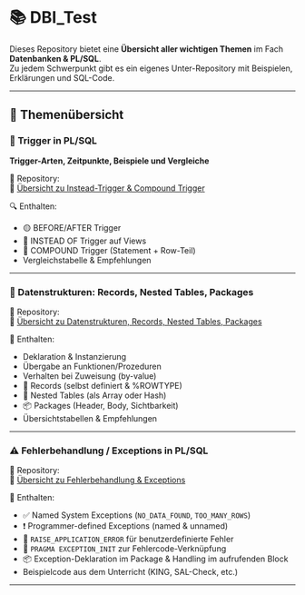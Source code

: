# 📚 DBI_Test

Dieses Repository bietet eine **Übersicht aller wichtigen Themen** im Fach **Datenbanken & PL/SQL**.  
Zu jedem Schwerpunkt gibt es ein eigenes Unter-Repository mit Beispielen, Erklärungen und SQL-Code.

---

## 📌 Themenübersicht

### 🔄 Trigger in PL/SQL  
**Trigger-Arten, Zeitpunkte, Beispiele und Vergleiche**

📁 Repository:  
🔗 [Übersicht zu Instead-Trigger & Compound Trigger](https://github.com/ad220296/DBI-Test)

🔍 Enthalten:
- 🟡 BEFORE/AFTER Trigger  
- 🔵 INSTEAD OF Trigger auf Views  
- 🧩 COMPOUND Trigger (Statement + Row-Teil)  
- Vergleichstabelle & Empfehlungen  

---

### 🧩 Datenstrukturen: Records, Nested Tables, Packages

📁 Repository:  
🔗 [Übersicht zu Datenstrukturen, Records, Nested Tables, Packages](https://github.com/ad220296/-bersicht-zu-Datenstrukturen-Records-Nested-Tables-Packages/blob/main/README.md)

📘 Enthalten:
- Deklaration & Instanzierung  
- Übergabe an Funktionen/Prozeduren  
- Verhalten bei Zuweisung (by-value)  
- 📘 Records (selbst definiert & %ROWTYPE)  
- 🧩 Nested Tables (als Array oder Hash)  
- 📦 Packages (Header, Body, Sichtbarkeit)  
- Übersichtstabellen & Empfehlungen  

---

### ⚠️ Fehlerbehandlung / Exceptions in PL/SQL

📁 Repository:  
🔗 [Übersicht zu Fehlerbehandlung & Exceptions](https://github.com/ad220296/Exceptions)

📙 Enthalten:
- ✅ Named System Exceptions (`NO_DATA_FOUND`, `TOO_MANY_ROWS`)  
- ❗ Programmer-defined Exceptions (named & unnamed)  
- 🔧 `RAISE_APPLICATION_ERROR` für benutzerdefinierte Fehler  
- 🔗 `PRAGMA EXCEPTION_INIT` zur Fehlercode-Verknüpfung  
- 📦 Exception-Deklaration im Package & Handling im aufrufenden Block  
- Beispielcode aus dem Unterricht (KING, SAL-Check, etc.)

---
